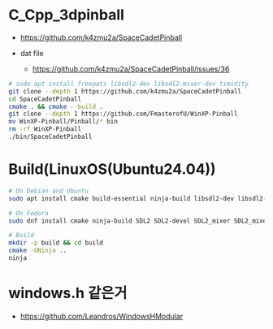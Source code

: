 # C_Cpp_3dpinball

- https://github.com/k4zmu2a/SpaceCadetPinball

- dat file
  - https://github.com/k4zmu2a/SpaceCadetPinball/issues/36

```bash
# sudo apt install freepats libsdl2-dev libsdl2-mixer-dev timidity
git clone --depth 1 https://github.com/k4zmu2a/SpaceCadetPinball
cd SpaceCadetPinball
cmake . && cmake --build .
git clone --depth 1 https://github.com/FmasterofU/WinXP-Pinball
mv WinXP-Pinball/Pinball/* bin
rm -rf WinXP-Pinball
./bin/SpaceCadetPinball
```

# Build(LinuxOS(Ubuntu24.04))

```bash
# On Debian and Ubuntu
sudo apt install cmake build-essential ninja-build libsdl2-dev libsdl2-mixer-dev libsdl2-mixer-2.0-0 libsdl2-2.0-0 fluidsynth

# On Fedora
sudo dnf install cmake ninja-build SDL2 SDL2-devel SDL2_mixer SDL2_mixer-devel fluidsynth fluidsynth-libs mscore-fonts g++

# Build
mkdir -p build && cd build
cmake -GNinja ..
ninja
```

# windows.h 같은거
- https://github.com/Leandros/WindowsHModular
